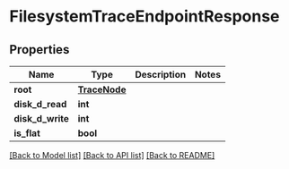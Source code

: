 # FilesystemTraceEndpointResponse


## Properties

Name | Type | Description | Notes
------------ | ------------- | ------------- | -------------
**root** | [**TraceNode**](TraceNode.md) |  | 
**disk_d_read** | **int** |  | 
**disk_d_write** | **int** |  | 
**is_flat** | **bool** |  | 

[[Back to Model list]](../README.md#models) [[Back to API list]](../README.md#api-endpoints) [[Back to README]](../README.md)



